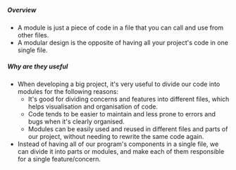 ##### Overview
- A module is just a piece of code in a file that you can call and use from other files. 
- A modular design is the opposite of having all your project's code in one single file.
##### Why are they useful
- When developing a big project, it's very useful to divide our code into modules for the following reasons:
	- It's good for dividing concerns and features into different files, which helps visualisation and organisation of code.
	- Code tends to be easier to maintain and less prone to errors and bugs when it's clearly organised.
	- Modules can be easily used and reused in different files and parts of our project, without needing to rewrite the same code again.
- Instead of having all of our program's components in a single file, we can divide it into parts or modules, and make each of them responsible for a single feature/concern.